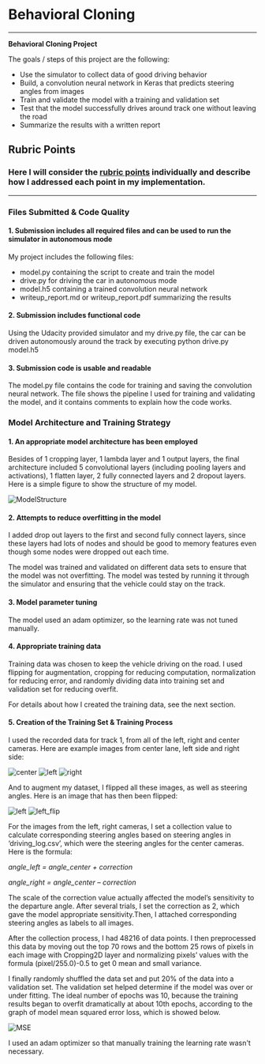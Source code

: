 # **Behavioral Cloning** 
---

**Behavioral Cloning Project**

The goals / steps of this project are the following:
* Use the simulator to collect data of good driving behavior
* Build, a convolution neural network in Keras that predicts steering angles from images
* Train and validate the model with a training and validation set
* Test that the model successfully drives around track one without leaving the road
* Summarize the results with a written report


[//]: # (Image References)

[image1]: ./examples/center_2016_12_01_13_30_48_287.jpg
[image2]: ./examples/left_2016_12_01_13_30_48_287.jpg
[image3]: ./examples/right_2016_12_01_13_30_48_287.jpg
[image4]: ./examples/left_flip.jpg
[image5]: ./examples/MSE.png
[image6]: ./examples/ModelStructure.JPG 

## Rubric Points
### Here I will consider the [rubric points](https://review.udacity.com/#!/rubrics/432/view) individually and describe how I addressed each point in my implementation.  

---
### Files Submitted & Code Quality

#### 1. Submission includes all required files and can be used to run the simulator in autonomous mode

My project includes the following files:
* model.py containing the script to create and train the model
* drive.py for driving the car in autonomous mode
* model.h5 containing a trained convolution neural network 
* writeup_report.md or writeup_report.pdf summarizing the results

#### 2. Submission includes functional code
Using the Udacity provided simulator and my drive.py file, the car can be driven autonomously around the track by executing 
python drive.py model.h5

#### 3. Submission code is usable and readable

The model.py file contains the code for training and saving the convolution neural network. The file shows the pipeline I used for training and validating the model, and it contains comments to explain how the code works.

### Model Architecture and Training Strategy

#### 1. An appropriate model architecture has been employed

Besides of 1 cropping layer, 1 lambda layer and 1 output layers, the final architecture included 5 convolutional layers (including pooling layers and activations), 1 flatten layer, 2 fully connected layers and 2 dropout layers. Here is a simple figure to show the structure of my model.

![ModelStructure][image6]

#### 2. Attempts to reduce overfitting in the model

I added drop out layers to the first and second fully connect layers, since these layers had lots of nodes and should be good to memory features even though some nodes were dropped out each time. 

The model was trained and validated on different data sets to ensure that the model was not overfitting. The model was tested by running it through the simulator and ensuring that the vehicle could stay on the track.

#### 3. Model parameter tuning

The model used an adam optimizer, so the learning rate was not tuned manually.

#### 4. Appropriate training data

Training data was chosen to keep the vehicle driving on the road. I used flipping for augmentation, cropping for reducing computation, normalization for reducing error, and randomly dividing data into training set and validation set for reducing overfit.

For details about how I created the training data, see the next section. 

#### 5. Creation of the Training Set & Training Process

I used the recorded data for track 1, from all of the left, right and center cameras. Here are example images from center lane, left side and right side:

![center][image1] ![left][image2] ![right][image3]

And to augment my dataset, I flipped all these images, as well as steering angles. Here is an image that has then been flipped:

![left][image2] ![left_flip][image4]

For the images from the left, right cameras, I set a collection value to calculate corresponding steering angles based on steering angles in ‘driving_log.csv’, which were the steering angles for the center cameras. Here is the formula:

_angle_left = angle_center + correction_

_angle_right = angle_center – correction_

The scale of the correction value actually affected the model’s sensitivity to the departure angle. After several trials, I set the correction as 2, which gave the model appropriate sensitivity.Then, I attached corresponding steering angles as labels to all images.

After the collection process, I had 48216 of data points. I then preprocessed this data by moving out the top 70 rows and the bottom 25 rows of pixels in each image with Cropping2D layer and normalizing pixels’ values with the formula (pixel/255.0)-0.5 to get 0 mean and small variance.

I finally randomly shuffled the data set and put 20% of the data into a validation set. 
The validation set helped determine if the model was over or under fitting. The ideal number of epochs was 10, because the training results began to overfit dramatically at about 10th epochs, according to the graph of model mean squared error loss, which is showed below.

![MSE][image5]

I used an adam optimizer so that manually training the learning rate wasn't necessary.

